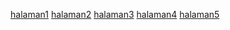 [halaman1](webti/halaman1.html) [halaman2](webti/halaman2.html) [halaman3](webti/halaman3.html) [halaman4](webti/halaman4.html) [halaman5](webti/halaman5.html)
